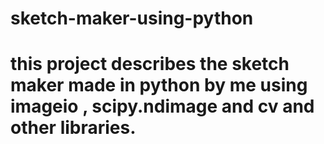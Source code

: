 # sketch-maker-using-python
# this project describes the sketch maker made in python by me using imageio , scipy.ndimage and cv and other libraries.
